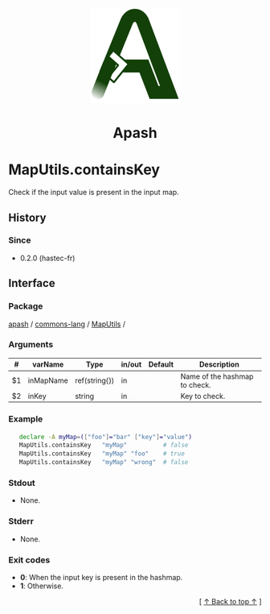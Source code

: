 
<div align='center' id='apash-top'>
  <a href='https://github.com/hastec-fr/apash'>
    <img alt='apash-logo' src='../../../../../../assets/apash-logo.svg'/>
  </a>

  # Apash
</div>


# MapUtils.containsKey
Check if the input value is present in the input map.

## History
### Since
  * 0.2.0 (hastec-fr)

## Interface
### Package
<!-- apash.packageBegin -->
[apash](../../../apash.md) / [commons-lang](../../commons-lang.md) / [MapUtils](../MapUtils.md) / 
<!-- apash.packageEnd -->

### Arguments
 | #      | varName        | Type          | in/out   | Default    | Description                           |
 |--------|----------------|---------------|----------|------------|---------------------------------------|
 | $1     | inMapName      | ref(string{}) | in       |            | Name of the hashmap to check.         |
 | $2     | inKey          | string        | in       |            | Key to check.                         |

### Example
 ```bash
    declare -A myMap=(["foo"]="bar" ["key"]="value")
    MapUtils.containsKey   "myMap"          # false
    MapUtils.containsKey   "myMap" "foo"    # true
    MapUtils.containsKey   "myMap" "wrong"  # false
 ```

### Stdout
  * None.
### Stderr
  * None.

### Exit codes
  * **0**: When the input key is present in the hashmap.
  * **1**: Otherwise.

  <div align='right'>[ <a href='#apash-top'>↑ Back to top ↑</a> ]</div>

